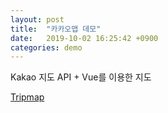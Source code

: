 ```yaml
---
layout: post
title:  "카카오맵 데모"
date:   2019-10-02 16:25:42 +0900
categories: demo
---
```

Kakao 지도 API + Vue를 이용한 지도

[Tripmap][trip-map]

[trip-map]: http://songsungeun.github.io/demo/kakao/demo.html
